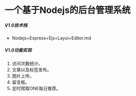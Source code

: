 # 一个基于Nodejs的后台管理系统
##### V1.0技术栈
- Nodejs+Express+Ejs+Layui+Editor.md

##### V1.0功能实现
1. 访问次数统计。
2. 文章以及标签发布。
3. 图片上传。
4. 留言板。
5. 定时爬取ONE每日推荐。